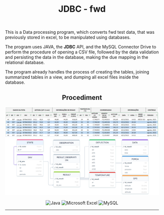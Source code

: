 <h1 align="center">
JDBC - fwd
</h1><br>

This is a Data processing program, which converts fwd test data, that was previously stored in excel, to be manipulated using databases.

The program uses JAVA, the <b>JDBC</b> API, and the MySQL Connector Drive to perform the procedure of opening a CSV file, followed by the data validation and persisting the data in the database, making the due mapping in the relational database.

The program already handles the process of creating the tables, joining summarized tables in a view, and dumping all excel files inside the database.

<div align="center">

## Procediment

![procediment-img](https://github.com/victordalosto/JDBC-fwd/blob/main/assets/imgs/Excel.PNG?raw=true)


![Java](https://img.shields.io/badge/Java-ff0000?style=for-the-badge&logo=java&logoColor=white)
![Microsoft Excel](https://img.shields.io/badge/Microsoft_Excel-217346?style=for-the-badge&logo=microsoft-excel&logoColor=white) 
![MySQL](https://img.shields.io/badge/MySQL-FFFFFF?style=for-the-badge&logo=mysql&logoColor=black)

</div>

---